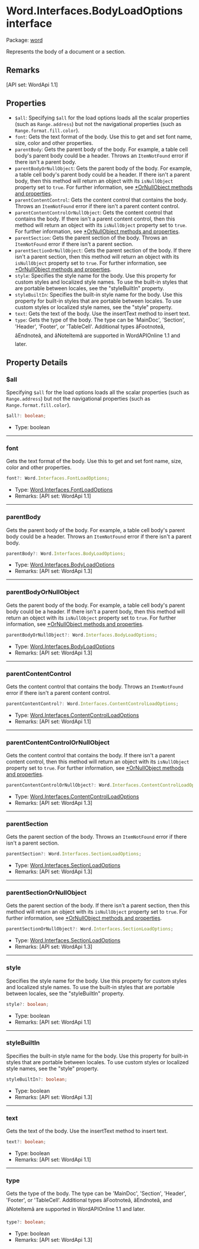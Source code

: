 # Word.Interfaces.BodyLoadOptions interface

Package: [word](/en-us/javascript/api/word)

Represents the body of a document or a section.

## Remarks

[API set: WordApi 1.1]

## Properties

- `$all`: Specifying `$all` for the load options loads all the scalar properties (such as `Range.address`) but not the navigational properties (such as `Range.format.fill.color`).
- `font`: Gets the text format of the body. Use this to get and set font name, size, color and other properties.
- `parentBody`: Gets the parent body of the body. For example, a table cell body's parent body could be a header. Throws an `ItemNotFound` error if there isn't a parent body.
- `parentBodyOrNullObject`: Gets the parent body of the body. For example, a table cell body's parent body could be a header. If there isn't a parent body, then this method will return an object with its `isNullObject` property set to `true`. For further information, see [*OrNullObject methods and properties](/en-us/office/dev/add-ins/develop/application-specific-api-model#ornullobject-methods-and-properties).
- `parentContentControl`: Gets the content control that contains the body. Throws an `ItemNotFound` error if there isn't a parent content control.
- `parentContentControlOrNullObject`: Gets the content control that contains the body. If there isn't a parent content control, then this method will return an object with its `isNullObject` property set to `true`. For further information, see [*OrNullObject methods and properties](/en-us/office/dev/add-ins/develop/application-specific-api-model#ornullobject-methods-and-properties).
- `parentSection`: Gets the parent section of the body. Throws an `ItemNotFound` error if there isn't a parent section.
- `parentSectionOrNullObject`: Gets the parent section of the body. If there isn't a parent section, then this method will return an object with its `isNullObject` property set to `true`. For further information, see [*OrNullObject methods and properties](/en-us/office/dev/add-ins/develop/application-specific-api-model#ornullobject-methods-and-properties).
- `style`: Specifies the style name for the body. Use this property for custom styles and localized style names. To use the built-in styles that are portable between locales, see the "styleBuiltIn" property.
- `styleBuiltIn`: Specifies the built-in style name for the body. Use this property for built-in styles that are portable between locales. To use custom styles or localized style names, see the "style" property.
- `text`: Gets the text of the body. Use the insertText method to insert text.
- `type`: Gets the type of the body. The type can be 'MainDoc', 'Section', 'Header', 'Footer', or 'TableCell'. Additional types âFootnoteâ, âEndnoteâ, and âNoteItemâ are supported in WordAPIOnline 1.1 and later.

## Property Details

### $all

Specifying `$all` for the load options loads all the scalar properties (such as `Range.address`) but not the navigational properties (such as `Range.format.fill.color`).

```typescript
$all?: boolean;
```

- Type: boolean

---

### font

Gets the text format of the body. Use this to get and set font name, size, color and other properties.

```typescript
font?: Word.Interfaces.FontLoadOptions;
```

- Type: [Word.Interfaces.FontLoadOptions](/en-us/javascript/api/word/word.interfaces.fontloadoptions)
- Remarks: [API set: WordApi 1.1]

---

### parentBody

Gets the parent body of the body. For example, a table cell body's parent body could be a header. Throws an `ItemNotFound` error if there isn't a parent body.

```typescript
parentBody?: Word.Interfaces.BodyLoadOptions;
```

- Type: [Word.Interfaces.BodyLoadOptions](/en-us/javascript/api/word/word.interfaces.bodyloadoptions)
- Remarks: [API set: WordApi 1.3]

---

### parentBodyOrNullObject

Gets the parent body of the body. For example, a table cell body's parent body could be a header. If there isn't a parent body, then this method will return an object with its `isNullObject` property set to `true`. For further information, see [*OrNullObject methods and properties](/en-us/office/dev/add-ins/develop/application-specific-api-model#ornullobject-methods-and-properties).

```typescript
parentBodyOrNullObject?: Word.Interfaces.BodyLoadOptions;
```

- Type: [Word.Interfaces.BodyLoadOptions](/en-us/javascript/api/word/word.interfaces.bodyloadoptions)
- Remarks: [API set: WordApi 1.3]

---

### parentContentControl

Gets the content control that contains the body. Throws an `ItemNotFound` error if there isn't a parent content control.

```typescript
parentContentControl?: Word.Interfaces.ContentControlLoadOptions;
```

- Type: [Word.Interfaces.ContentControlLoadOptions](/en-us/javascript/api/word/word.interfaces.contentcontrolloadoptions)
- Remarks: [API set: WordApi 1.1]

---

### parentContentControlOrNullObject

Gets the content control that contains the body. If there isn't a parent content control, then this method will return an object with its `isNullObject` property set to `true`. For further information, see [*OrNullObject methods and properties](/en-us/office/dev/add-ins/develop/application-specific-api-model#ornullobject-methods-and-properties).

```typescript
parentContentControlOrNullObject?: Word.Interfaces.ContentControlLoadOptions;
```

- Type: [Word.Interfaces.ContentControlLoadOptions](/en-us/javascript/api/word/word.interfaces.contentcontrolloadoptions)
- Remarks: [API set: WordApi 1.3]

---

### parentSection

Gets the parent section of the body. Throws an `ItemNotFound` error if there isn't a parent section.

```typescript
parentSection?: Word.Interfaces.SectionLoadOptions;
```

- Type: [Word.Interfaces.SectionLoadOptions](/en-us/javascript/api/word/word.interfaces.sectionloadoptions)
- Remarks: [API set: WordApi 1.3]

---

### parentSectionOrNullObject

Gets the parent section of the body. If there isn't a parent section, then this method will return an object with its `isNullObject` property set to `true`. For further information, see [*OrNullObject methods and properties](/en-us/office/dev/add-ins/develop/application-specific-api-model#ornullobject-methods-and-properties).

```typescript
parentSectionOrNullObject?: Word.Interfaces.SectionLoadOptions;
```

- Type: [Word.Interfaces.SectionLoadOptions](/en-us/javascript/api/word/word.interfaces.sectionloadoptions)
- Remarks: [API set: WordApi 1.3]

---

### style

Specifies the style name for the body. Use this property for custom styles and localized style names. To use the built-in styles that are portable between locales, see the "styleBuiltIn" property.

```typescript
style?: boolean;
```

- Type: boolean
- Remarks: [API set: WordApi 1.1]

---

### styleBuiltIn

Specifies the built-in style name for the body. Use this property for built-in styles that are portable between locales. To use custom styles or localized style names, see the "style" property.

```typescript
styleBuiltIn?: boolean;
```

- Type: boolean
- Remarks: [API set: WordApi 1.3]

---

### text

Gets the text of the body. Use the insertText method to insert text.

```typescript
text?: boolean;
```

- Type: boolean
- Remarks: [API set: WordApi 1.1]

---

### type

Gets the type of the body. The type can be 'MainDoc', 'Section', 'Header', 'Footer', or 'TableCell'. Additional types âFootnoteâ, âEndnoteâ, and âNoteItemâ are supported in WordAPIOnline 1.1 and later.

```typescript
type?: boolean;
```

- Type: boolean
- Remarks: [API set: WordApi 1.3]